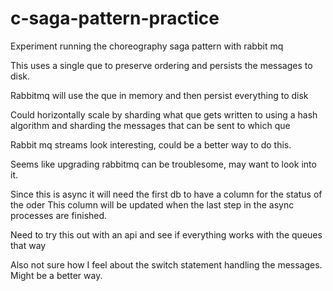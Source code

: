# c-saga-pattern-practice



Experiment running the choreography saga pattern with rabbit mq

This uses a single que to preserve ordering and persists the messages to disk. 

Rabbitmq will use the que in memory and then persist everything to disk

Could horizontally scale by sharding what que gets written to using a hash algorithm and sharding the messages that can be sent to which que

Rabbit mq streams look interesting, could be a better way to do this. 

Seems like upgrading rabbitmq can be troublesome, may want to look into it. 


Since this is async it will need the first db to have a column for the status of the oder
This column will be updated when the last step in the async processes are finished. 

Need to try this out with an api and see if everything works with the queues that way

Also not sure how I feel about the switch statement handling the messages. Might be a better way. 

